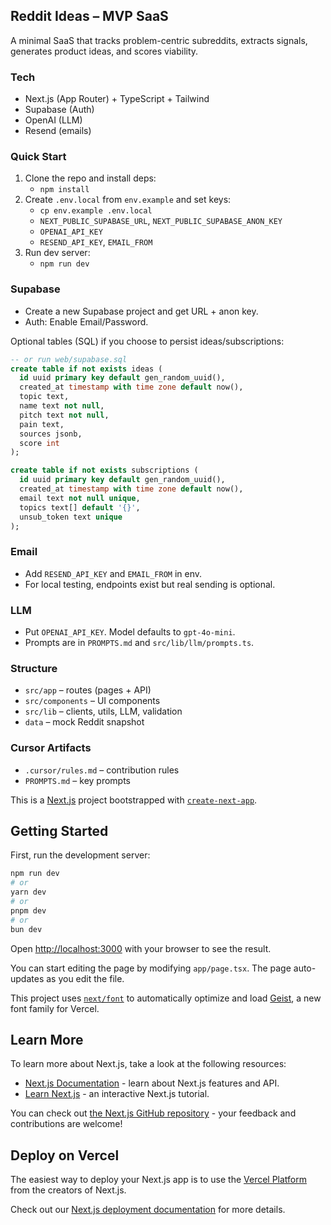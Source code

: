 ## Reddit Ideas – MVP SaaS

A minimal SaaS that tracks problem-centric subreddits, extracts signals, generates product ideas, and scores viability.

### Tech

- Next.js (App Router) + TypeScript + Tailwind
- Supabase (Auth)
- OpenAI (LLM)
- Resend (emails)

### Quick Start

1. Clone the repo and install deps:
   - `npm install`
2. Create `.env.local` from `env.example` and set keys:
   - `cp env.example .env.local`
   - `NEXT_PUBLIC_SUPABASE_URL`, `NEXT_PUBLIC_SUPABASE_ANON_KEY`
   - `OPENAI_API_KEY`
   - `RESEND_API_KEY`, `EMAIL_FROM`
3. Run dev server:
   - `npm run dev`

### Supabase

- Create a new Supabase project and get URL + anon key.
- Auth: Enable Email/Password.

Optional tables (SQL) if you choose to persist ideas/subscriptions:

```sql
-- or run web/supabase.sql
create table if not exists ideas (
  id uuid primary key default gen_random_uuid(),
  created_at timestamp with time zone default now(),
  topic text,
  name text not null,
  pitch text not null,
  pain text,
  sources jsonb,
  score int
);

create table if not exists subscriptions (
  id uuid primary key default gen_random_uuid(),
  created_at timestamp with time zone default now(),
  email text not null unique,
  topics text[] default '{}',
  unsub_token text unique
);
```

### Email

- Add `RESEND_API_KEY` and `EMAIL_FROM` in env.
- For local testing, endpoints exist but real sending is optional.

### LLM

- Put `OPENAI_API_KEY`. Model defaults to `gpt-4o-mini`.
- Prompts are in `PROMPTS.md` and `src/lib/llm/prompts.ts`.

### Structure

- `src/app` – routes (pages + API)
- `src/components` – UI components
- `src/lib` – clients, utils, LLM, validation
- `data` – mock Reddit snapshot

### Cursor Artifacts

- `.cursor/rules.md` – contribution rules
- `PROMPTS.md` – key prompts

This is a [Next.js](https://nextjs.org) project bootstrapped with [`create-next-app`](https://nextjs.org/docs/app/api-reference/cli/create-next-app).

## Getting Started

First, run the development server:

```bash
npm run dev
# or
yarn dev
# or
pnpm dev
# or
bun dev
```

Open [http://localhost:3000](http://localhost:3000) with your browser to see the result.

You can start editing the page by modifying `app/page.tsx`. The page auto-updates as you edit the file.

This project uses [`next/font`](https://nextjs.org/docs/app/building-your-application/optimizing/fonts) to automatically optimize and load [Geist](https://vercel.com/font), a new font family for Vercel.

## Learn More

To learn more about Next.js, take a look at the following resources:

- [Next.js Documentation](https://nextjs.org/docs) - learn about Next.js features and API.
- [Learn Next.js](https://nextjs.org/learn) - an interactive Next.js tutorial.

You can check out [the Next.js GitHub repository](https://github.com/vercel/next.js) - your feedback and contributions are welcome!

## Deploy on Vercel

The easiest way to deploy your Next.js app is to use the [Vercel Platform](https://vercel.com/new?utm_medium=default-template&filter=next.js&utm_source=create-next-app&utm_campaign=create-next-app-readme) from the creators of Next.js.

Check out our [Next.js deployment documentation](https://nextjs.org/docs/app/building-your-application/deploying) for more details.

